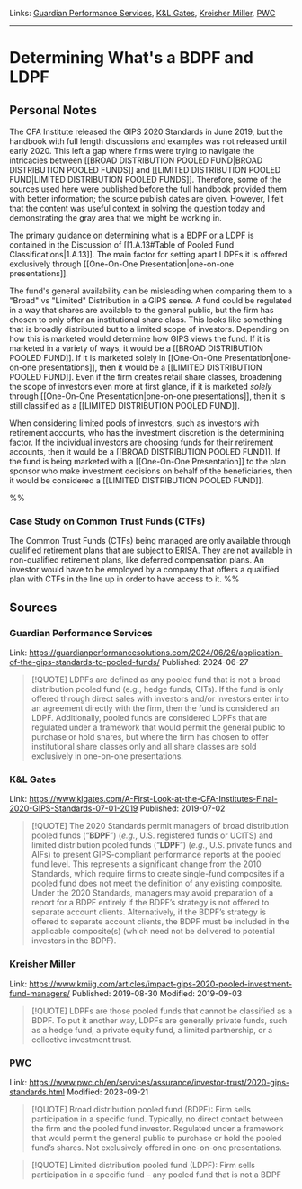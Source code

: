 Links: [Guardian Performance Services](https://guardianperformancesolutions.com/2024/06/26/application-of-the-gips-standards-to-pooled-funds/), [K&L Gates](https://www.klgates.com/A-First-Look-at-the-CFA-Institutes-Final-2020-GIPS-Standards-07-01-2019), [Kreisher Miller](https://www.kmiig.com/articles/impact-gips-2020-pooled-investment-fund-managers/), [PWC]([https://www.pwc.ch/en/services/assurance/investor-trust/2020-gips-standards.html](https://www.pwc.ch/en/services/assurance/investor-trust/2020-gips-standards.html))
___
# Determining What's a BDPF and LDPF
## Personal Notes
The CFA Institute released the GIPS 2020 Standards in June 2019, but the handbook with full length discussions and examples was not released until early 2020. This left a gap where firms were trying to navigate the intricacies between [[BROAD DISTRIBUTION POOLED FUND|BROAD DISTRIBUTION POOLED FUNDS]] and [[LIMITED DISTRIBUTION POOLED FUND|LIMITED DISTRIBUTION POOLED FUNDS]]. Therefore, some of the sources used here were published before the full handbook provided them with better information; the source publish dates are given. However, I felt that the content was useful context in solving the question today and demonstrating the gray area that we might be working in.

The primary guidance on determining what is a BDPF or a LDPF is contained in the Discussion of [[1.A.13#Table of Pooled Fund Classifications|1.A.13]]. The main factor for setting apart LDPFs it is offered exclusively through [[One-On-One Presentation|one-on-one presentations]].

The fund's general availability can be misleading when comparing them to a "Broad" vs "Limited" Distribution in a GIPS sense. A fund could be regulated in a way that shares are available to the general public, but the firm has chosen to only offer an institutional share class. This looks like something that is broadly distributed but to a limited scope of investors. Depending on how this is marketed would determine how GIPS views the fund. If it is marketed in a variety of ways, it would be a [[BROAD DISTRIBUTION POOLED FUND]]. If it is marketed solely in [[One-On-One Presentation|one-on-one presentations]], then it would be a [[LIMITED DISTRIBUTION POOLED FUND]]. Even if the firm creates retail share classes, broadening the scope of investors even more at first glance, if it is marketed *solely* through [[One-On-One Presentation|one-on-one presentations]], then it is still classified as a [[LIMITED DISTRIBUTION POOLED FUND]].

When considering limited pools of investors, such as investors with retirement accounts, who has the investment discretion is the determining factor. If the individual investors are choosing funds for their retirement accounts, then it would be a [[BROAD DISTRIBUTION POOLED FUND]]. If the fund is being marketed with a [[One-On-One Presentation]] to the plan sponsor who make investment decisions on behalf of the beneficiaries, then it would be considered a [[LIMITED DISTRIBUTION POOLED FUND]].

%%
### Case Study on Common Trust Funds (CTFs)
The Common Trust Funds (CTFs) being managed are only available through qualified retirement plans that are subject to ERISA. They are not available in non-qualified retirement plans, like deferred compensation plans. An investor would have to be employed by a company that offers a qualified plan with CTFs in the line up in order to have access to it.
%%

## Sources
### Guardian Performance Services
Link: https://guardianperformancesolutions.com/2024/06/26/application-of-the-gips-standards-to-pooled-funds/
Published: 2024-06-27

> [!QUOTE]
> LDPFs are defined as any pooled fund that is not a broad distribution pooled fund (e.g., hedge funds, CITs). If the fund is only offered through direct sales with investors and/or investors enter into an agreement directly with the firm, then the fund is considered an LDPF. Additionally, pooled funds are considered LDPFs that are regulated under a framework that would permit the general public to purchase or hold shares, but where the firm has chosen to offer institutional share classes only and all share classes are sold exclusively in one-on-one presentations.

### K&L Gates
Link: https://www.klgates.com/A-First-Look-at-the-CFA-Institutes-Final-2020-GIPS-Standards-07-01-2019
Published: 2019-07-02

> [!QUOTE]
> The 2020 Standards permit managers of broad distribution pooled funds (“**BDPF**”) (_e.g._, U.S. registered funds or UCITS) and limited distribution pooled funds (“**LDPF**”) (_e.g._, U.S. private funds and AIFs) to present GIPS-compliant performance reports at the pooled fund level. This represents a significant change from the 2010 Standards, which require firms to create single-fund composites if a pooled fund does not meet the definition of any existing composite. Under the 2020 Standards, managers may avoid preparation of a report for a BDPF entirely if the BDPF’s strategy is not offered to separate account clients. Alternatively, if the BDPF’s strategy is offered to separate account clients, the BDPF must be included in the applicable composite(s) (which need not be delivered to potential investors in the BDPF).

### Kreisher Miller
Link: https://www.kmiig.com/articles/impact-gips-2020-pooled-investment-fund-managers/
Published: 2019-08-30
Modified: 2019-09-03

> [!QUOTE]
> LDPFs are those pooled funds that cannot be classified as a BDPF. To put it another way, LDPFs are generally private funds, such as a hedge fund, a private equity fund, a limited partnership, or a collective investment trust.

### PWC
Link: https://www.pwc.ch/en/services/assurance/investor-trust/2020-gips-standards.html
Modified: 2023-09-21

> [!QUOTE]
> Broad distribution pooled fund (BDPF): Firm sells participation in a specific fund. Typically, no direct contact between the firm and the pooled fund investor. Regulated under a framework that would permit the general public to purchase or hold the pooled fund’s shares. Not exclusively offered in one-on-one presentations.

> [!QUOTE]
> Limited distribution pooled fund (LDPF): Firm sells participation in a specific fund – any pooled fund that is not a BDPF

